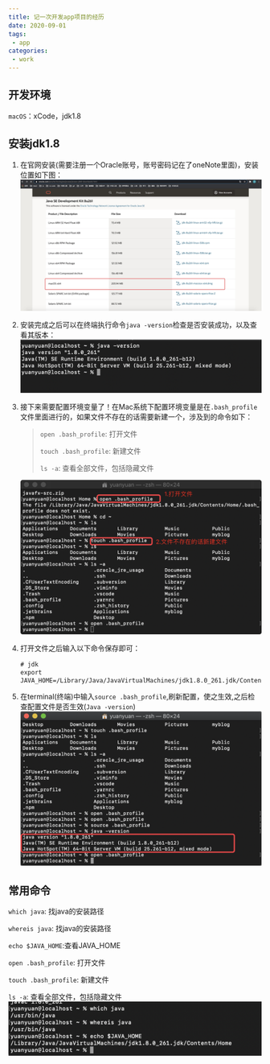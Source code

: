 ```yaml
---
title: 记一次开发app项目的经历
date: 2020-09-01
tags:
 - app        
categories: 
 - work
---
```

## 开发环境

`macOS`：xCode，jdk1.8

## 安装jdk1.8

1. 在官网安装(需要注册一个Oracle账号，账号密码记在了oneNote里面)，安装位置如下图：
![jdk官网](../../images/jdk.png)
2. 安装完成之后可以在终端执行命令`java -version`检查是否安装成功，以及查看其版本：
![version](../../images/check.png)
3. 接下来需要配置环境变量了！在Mac系统下配置环境变量是在`.bash_profile`文件里面进行的，如果文件不存在的话需要新建一个，涉及到的命令如下：

    > `open .bash_profile`: 打开文件
    >
    > `touch .bash_profile`: 新建文件
    >
    > `ls -a`: 查看全部文件，包括隐藏文件
    
    ![open](../../images/open.png)
4. 打开文件之后输入以下命令保存即可：
    ```
    # jdk
    export JAVA_HOME=/Library/Java/JavaVirtualMachines/jdk1.8.0_261.jdk/Contents/Home
    ```
5. 在terminal(终端)中输入`source .bash_profile`,刷新配置，使之生效,之后检查配置文件是否生效(`Java -version`)
    ![file](../../images/file.png)
## 常用命令
`which java`: 找java的安装路径

`whereis java`: 找java的安装路径

`echo $JAVA_HOME`:查看JAVA_HOME

`open .bash_profile`: 打开文件

`touch .bash_profile`: 新建文件

`ls -a`: 查看全部文件，包括隐藏文件
![命令](../../images/code.png)
